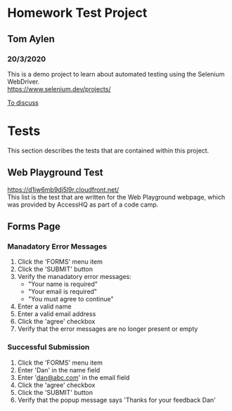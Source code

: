 # Homework Test Project
## Tom Aylen
### 20/3/2020  

This is a demo project to learn about automated testing using the Selenium WebDriver.  
https://www.selenium.dev/projects/

[To discuss](discussion.md)

# Tests
This section describes the tests that are contained within this project.
## Web Playground Test
https://d1iw6mb9di5l9r.cloudfront.net/  
This list is the test that are written for the Web Playground webpage, which was provided by AccessHQ as part of a code camp.

## Forms Page

### Manadatory Error Messages
1. Click the 'FORMS' menu item
2. Click the 'SUBMIT' button
3. Verify the manadatory error messages:
    - "Your name is required"
    - "Your email is required"
    - "You must agree to continue"
4. Enter a valid name
5. Enter a valid email address
6. Click the 'agree' checkbox
7. Verify that the error messages are no longer present or empty

### Successful Submission
1. Click the 'FORMS' menu item
2. Enter 'Dan' in the name field
3. Enter 'dan@abc.com' in the email field
4. Click the 'agree' checkbox
5. Click the 'SUBMIT' button
6. Verify that the popup message says 'Thanks for your feedback Dan'
